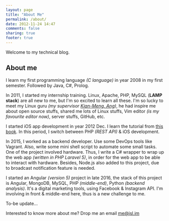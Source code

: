 ```yaml
---
layout: page
title: "About Me"
permalink: /about/
date: 2012-11-24 14:47
comments: false
sharing: true
footer: true
---
```

Welcome to my technical blog.

## About me

I learn my first programming language _(C language)_ in year 2008 in my first semester. Followed by Java, C#, Prolog.

In 2011, I started my internship training. Linux, Apache, PHP, MySQL (**LAMP stack**) are all new
to me, but I'm so excited to learn all these. I'm so lucky to meet my Linux guru _(my supervisor
[Kian-Meng, Ang](https://github.com/kianmeng))_, he had inspire me about open source stuffs, shared me lots of
Linux stuffs, Vim editor _(is my favourite editor now)_, server stuffs, GitHub, etc.

I started iOS app development in year 2012 Dec. I learn the tutorial
from [this book](http://www.raywenderlich.com/store/ios-apprentice). In this period, I switch between PHP _(REST API)_ & iOS development.

In 2015, I worked as a backend developer. Use some DevOps tools like Vagrant. Also, write some mini shell script to automate some small tasks.
One of the project involved hardware. Thus, I write a C# wrapper to wrap up the web app _(written in PHP Laravel 5)_, in order for the web app to be able to interact with hardware.
Besides, Node.js also added to this project, due to broadcast notification feature is needed.

I started an Angular _(version 5)_ project in late 2016, the stack of this project is Angular, MongoDB, MySQL, PHP _(middle-end)_, Python _(backend analysis)_. It's a digital marketing tools, using Facebook & Instagram API. I'm involving in front & middle-end here, thus is a new challenge to me.

To-be update...

Interested to know more about me? Drop me an email me@jsl.im
